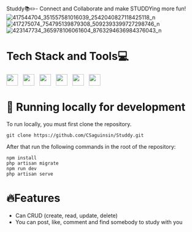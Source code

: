 Studdy📚✏️- Connect and Collaborate and make STUDDYing more fun!
![417544704_351557581016039_2542040827118425118_n](https://github.com/CSaguinsin/Studdy/assets/123741242/3fd71d1e-f5a1-46b9-a521-48e86dc16270)
![417275074_754795139879308_5092393399727298746_n](https://github.com/CSaguinsin/Studdy/assets/123741242/1850b694-e629-425a-8fa1-5f7ea8be2569)
![423147734_365978106061604_8763294636984376043_n](https://github.com/CSaguinsin/Studdy/assets/123741242/832ea996-1aed-4251-addd-389d5d72e67d)

# Tech Stack and Tools💻
<img align="left" width="30px" style="padding-right:10px;" src="https://cdn.jsdelivr.net/gh/devicons/devicon/icons/laravel/laravel-plain.svg" />
<img align="left" width="30px" style="padding-right:10px;" src="https://cdn.jsdelivr.net/gh/devicons/devicon/icons/mysql/mysql-original.svg" />
<img align="left" width="30px" style="padding-right:10px;" src="https://cdn.jsdelivr.net/gh/devicons/devicon/icons/react/react-original.svg" />
<img align="left" width="30px" style="padding-right:10px;" src="https://cdn.jsdelivr.net/gh/devicons/devicon/icons/tailwindcss/tailwindcss-original-wordmark.svg" />
<img align="left" width="30px" style="padding-right:10px;"  src="https://cdn.jsdelivr.net/gh/devicons/devicon/icons/nodejs/nodejs-original.svg" />
<img  width="30px" style="padding-right:10px;" src="https://cdn.jsdelivr.net/gh/devicons/devicon/icons/git/git-original.svg" />


# 🧬 Running locally for development
To run locally, you must first clone the repository. 
```
git clone https://github.com/CSaguinsin/Studdy.git
```
After that run the following commands in the root of the repository:
```
npm install
php artisan migrate
npm run dev
php artisan serve
```
# 🔥Features
* Can CRUD (create, read, update, delete)
* You can post, like, comment and find somebody to study with you

















